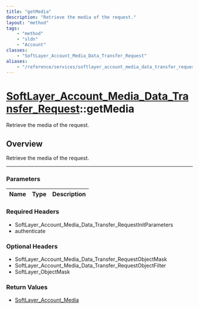 ```yaml
---
title: "getMedia"
description: "Retrieve the media of the request."
layout: "method"
tags:
    - "method"
    - "sldn"
    - "Account"
classes:
    - "SoftLayer_Account_Media_Data_Transfer_Request"
aliases:
    - "/reference/services/softlayer_account_media_data_transfer_request/getMedia"
---
```

# [SoftLayer_Account_Media_Data_Transfer_Request](/reference/services/SoftLayer_Account_Media_Data_Transfer_Request)::getMedia


Retrieve the media of the request.


## Overview 
Retrieve the media of the request.

-----

### Parameters 
|Name | Type | Description |
| --- | --- | --- |


### Required Headers
* SoftLayer_Account_Media_Data_Transfer_RequestInitParameters
* authenticate


### Optional Headers
* SoftLayer_Account_Media_Data_Transfer_RequestObjectMask
* SoftLayer_Account_Media_Data_Transfer_RequestObjectFilter
* SoftLayer_ObjectMask

### Return Values
* <a href='/reference/datatypes/SoftLayer_Account_Media'>SoftLayer_Account_Media </a>




